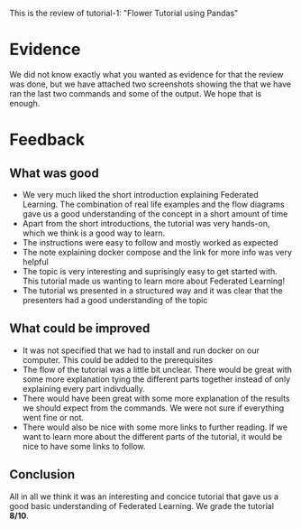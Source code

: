 This is the review of tutorial-1: "Flower Tutorial using Pandas"

# Evidence

We did not know exactly what you wanted as evidence for that the review was done, but we have attached two screenshots showing the that we have ran the last two commands and some of the output. We hope that is enough.

# Feedback

## What was good

- We very much liked the short introduction explaining Federated Learning. The combination of real life examples and the flow diagrams gave us a good understanding of the concept in a short amount of time
- Apart from the short introductions, the tutorial was very hands-on, which we think is a good way to learn.
- The instructions were easy to follow and mostly worked as expected
- The note explaining docker compose and the link for more info was very helpful
- The topic is very interesting and suprisingly easy to get started with. This tutorial made us wanting to learn more about Federated Learning!
- The tutorial ws presented in a structured way and it was clear that the presenters had a good understanding of the topic

## What could be improved

- It was not specified that we had to install and run docker on our computer. This could be added to the prerequisites
- The flow of the tutorial was a little bit unclear. There would be great with some more explanation tying the different parts together instead of only explaining every part indivdually.
- There would have been great with some more explanation of the results we should expect from the commands. We were not sure if everything went fine or not.
- There would also be nice with some more links to further reading. If we want to learn more about the different parts of the tutorial, it would be nice to have some links to follow.

## Conclusion

All in all we think it was an interesting and concice tutorial that gave us a good basic understanding of Federated Learning. We grade the tutorial **8/10**.
